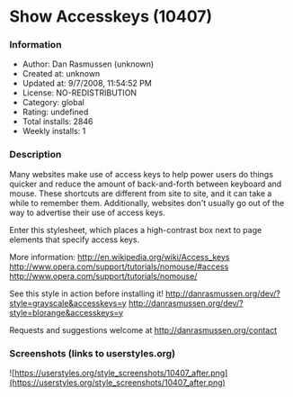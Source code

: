 # Show Accesskeys (10407)

### Information
- Author: Dan Rasmussen (unknown)
- Created at: unknown
- Updated at: 9/7/2008, 11:54:52 PM
- License: NO-REDISTRIBUTION
- Category: global
- Rating: undefined
- Total installs: 2846
- Weekly installs: 1


### Description
Many websites make use of access keys to help power users do things quicker and reduce the amount of back-and-forth between keyboard and mouse. These shortcuts are different from site to site, and it can take a while to remember them. Additionally, websites don't usually go out of the way to advertise their use of access keys.

Enter this stylesheet, which places a high-contrast box next to page elements that specify access keys.

More information:
http://en.wikipedia.org/wiki/Access_keys
http://www.opera.com/support/tutorials/nomouse/#access
http://www.opera.com/support/tutorials/nomouse/

See this style in action before installing it!
http://danrasmussen.org/dev/?style=grayscale&accesskeys=y
http://danrasmussen.org/dev/?style=blorange&accesskeys=y

Requests and suggestions welcome at http://danrasmussen.org/contact


### Screenshots (links to userstyles.org)
![https://userstyles.org/style_screenshots/10407_after.png](https://userstyles.org/style_screenshots/10407_after.png)


